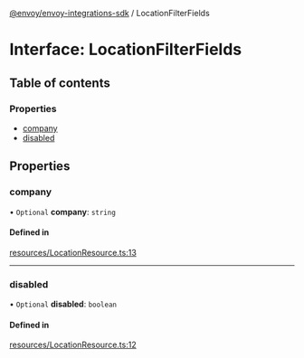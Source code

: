 [@envoy/envoy-integrations-sdk](../README.md) / LocationFilterFields

# Interface: LocationFilterFields

## Table of contents

### Properties

- [company](locationfilterfields.md#company)
- [disabled](locationfilterfields.md#disabled)

## Properties

### company

• `Optional` **company**: `string`

#### Defined in

[resources/LocationResource.ts:13](https://github.com/envoy/envoy-integrations-sdk-nodejs/blob/410ee70/src/resources/LocationResource.ts#L13)

___

### disabled

• `Optional` **disabled**: `boolean`

#### Defined in

[resources/LocationResource.ts:12](https://github.com/envoy/envoy-integrations-sdk-nodejs/blob/410ee70/src/resources/LocationResource.ts#L12)
